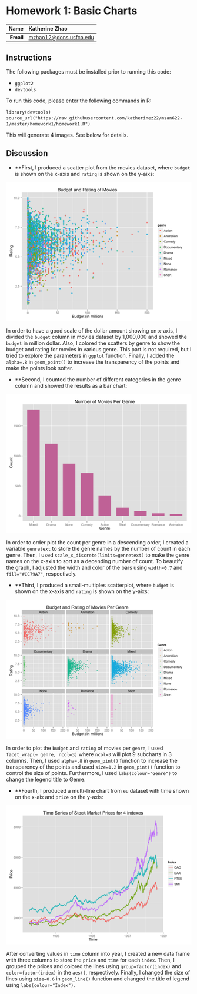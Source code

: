 Homework 1: Basic Charts
==============================

| **Name**  | Katherine Zhao |
|----------:|:-------------|
| **Email** | mzhao12@dons.usfca.edu |

## Instructions ##

The following packages must be installed prior to running this code:

- `ggplot2`
- `devtools`

To run this code, please enter the following commands in R:

```
library(devtools)
source_url("https://raw.githubusercontent.com/katherinez22/msan622-1/master/homework1/homework1.R")
```

This will generate 4 images. See below for details.

## Discussion ##

- **First, I produced a scatter plot from the movies dataset, where `budget` is shown on the x-axis and `rating` is shown on the y-aixs:

![IMAGE](hw1-scatter.png)

In order to have a good scale of the dollar amount showing on x-axis, I divided the `budget` column in movies dataset by 1,000,000 and showed the `budget` in million dollar. Also, I colored the scatters by genre to show the budget and rating for movies in various genre. This part is not required, but I tried to explore the parameters in `ggplot` function. Finally, I added the `alpha=.8` in `geom_point()` to increase the transparency of the points and make the points look softer. 

- **Second, I counted the number of different categories in the genre column and showed the results as a bar chart:

![IMAGE](hw1-bar.png)

In order to order plot the count per genre in a descending order, I created a variable `genretext` to store the genre names by the number of count in each genre. Then, I used `scale_x_discrete(limits=genretext)` to make the genre names on the x-axis to sort as a decending number of count. To beautify the graph, I adjusted the width and color of the bars using `width=0.7` and `fill="#CC79A7"`, respectively. 

- **Third, I produced a small-multiples scatterplot, where `budget` is shown on the x-axis and `rating` is shown on the y-aixs:

![IMAGE](hw1-multiples.png)

In order to plot the `budget` and `rating` of movies per `genre`, I used `facet_wrap(~ genre, ncol=3)` where `ncol=3` will plot 9 subcharts in 3 columns. Then, I used `alpha=.8` in `geom_pint()` function to increase the transparency of the points and used `size=1.2` in `geom_pint()` function to control the size of points. Furthermore, I used `labs(colour="Genre")` to change the legend title to Genre. 

- **Fourth, I produced a multi-line chart from `eu` dataset with time shown on the x-aix and `price` on the y-axis:

![IMAGE](hw1-multiline.png)

After converting values in `time` column into year, I created a new data frame with three columns to store the `price` and `time` for each `index`. Then, I grouped the prices and colored the lines using `group=factor(index)` and `color=factor(index)` in the `aes()`, respectively. Finally, I changed the size of lines using `size=0.6` in `geom_line()` function and changed the title of legend using `labs(colour="Index")`.
